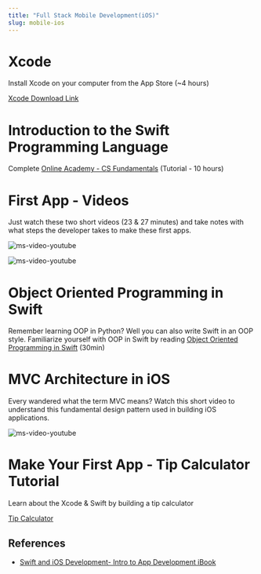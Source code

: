 ```yaml
---
title: "Full Stack Mobile Development(iOS)"
slug: mobile-ios
---
```


# Xcode

Install Xcode on your computer from the App Store (~4 hours)

[Xcode Download Link](https://itunes.apple.com/us/app/xcode/id497799835?mt=12)

# Introduction to the Swift Programming Language

Complete [Online Academy - CS Fundamentals](https://www.makeschool.com/academy) (Tutorial - 10 hours)

# First App - Videos

Just watch these two short videos (23 & 27 minutes) and take notes with what steps the developer takes to make these first apps.

![ms-video-youtube](https://www.youtube.com/watch?v=5b91dFhZz0g)



![ms-video-youtube](https://www.youtube.com/watch?v=aiXvvL1wNUc)



# Object Oriented Programming in Swift

Remember learning OOP in Python? Well you can also write Swift in an OOP style. Familiarize yourself with OOP in Swift by reading [Object Oriented Programming in Swift](https://www.raywenderlich.com/160728/object-oriented-programming-swift) (30min)

# MVC Architecture in iOS

Every wandered what the term MVC means? Watch this short video to understand this fundamental design pattern used in building iOS applications.

![ms-video-youtube](https://www.youtube.com/watch?v=Y09RvzZ1mY8)

# Make Your First App - Tip Calculator Tutorial

Learn about the Xcode & Swift by building a tip calculator

[Tip Calculator](https://www.makeschool.com/academy/tutorial/Q29ob3J0LTEyNA==/build-a-tip-calculator/getting-started-with-xcode-eb71608b-37b7-4021-8419-c45033c027bb)

## References

* [Swift and iOS Development- Intro to App Development iBook](https://itun.es/us/aVbRcb.l)
